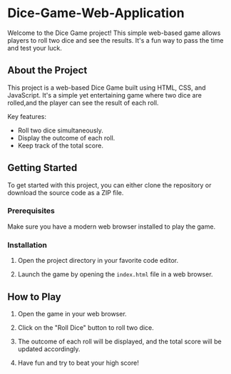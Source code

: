 # Dice-Game-Web-Application

Welcome to the Dice Game project! This simple web-based game allows players to roll two dice and see the results.
It's a fun way to pass the time and test your luck.


## About the Project

This project is a web-based Dice Game built using HTML, CSS, and JavaScript. It's a simple yet entertaining game where
two dice are rolled,and the player can see the result of each roll.

Key features:
- Roll two dice simultaneously.
- Display the outcome of each roll.
- Keep track of the total score.

## Getting Started

To get started with this project, you can either clone the repository or download the source code as a ZIP file.

### Prerequisites

Make sure you have a modern web browser installed to play the game.

### Installation

1. Open the project directory in your favorite code editor.

2. Launch the game by opening the `index.html` file in a web browser.

## How to Play

1. Open the game in your web browser.

2. Click on the "Roll Dice" button to roll two dice.

3. The outcome of each roll will be displayed, and the total score will be updated accordingly.

4. Have fun and try to beat your high score!


